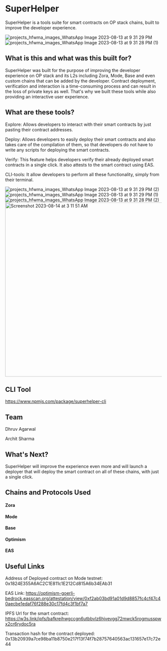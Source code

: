 # SuperHelper

SuperHelper is a tools suite for smart contracts on OP stack chains, built to improve the developer experience.

![projects_hfwma_images_WhatsApp Image 2023-08-13 at 9 31 29 PM](https://github.com/Dhruv-2003/SuperHelper/assets/90101251/e7c54f14-695c-4ef2-9689-aebba515c8a7)
![projects_hfwma_images_WhatsApp Image 2023-08-13 at 9 31 28 PM (1)](https://github.com/Dhruv-2003/SuperHelper/assets/90101251/3d7dd435-e831-429a-baa6-93e9cb23a7cf)

 ## What is this and what was this built for?

 SuperHelper was built for the purpose of improving the developer experience on OP stack and its L2s including Zora, Mode, Base and even custom chains that can be added by the developer.
 Contract deployment, verification and interaction is a time-consuming process and can result in the loss of private keys as well. That's why we built these tools while also providing an interactive user experience. 

 ## What are these tools?
 Explore: Allows developers to interact with their smart contracts by just pasting their contract addresses. 
 
 Deploy: Allows developers to easily deploy their smart contracts and also takes care of the compilation of them, so that developers do not have to write any scripts for deploying the smart contracts. 
 
 Verify: This feature helps developers verify their already deployed smart contracts in a single click. It also attests to the smart contract using EAS. 
 
 CLI-tools: It allow developers to perform all these functionality, simply from their terminal.

 ![projects_hfwma_images_WhatsApp Image 2023-08-13 at 9 31 29 PM (2)](https://github.com/Dhruv-2003/SuperHelper/assets/90101251/6ac0632a-8d42-4ede-9141-59f9d393071e)
![projects_hfwma_images_WhatsApp Image 2023-08-13 at 9 31 29 PM (1)](https://github.com/Dhruv-2003/SuperHelper/assets/90101251/3c6ee740-b148-4b4f-b917-2a10acfa5e06)
![projects_hfwma_images_WhatsApp Image 2023-08-13 at 9 31 28 PM (2)](https://github.com/Dhruv-2003/SuperHelper/assets/90101251/32dd62b8-3a23-4759-88f5-5e1fe8e0c883)
<img width="560" alt="Screenshot 2023-08-14 at 3 11 51 AM" src="https://github.com/Dhruv-2003/SuperHelper/assets/90101251/6b1e3611-7de0-423f-b534-ee1a796c5b04">

## CLI Tool

https://www.npmjs.com/package/superhelper-cli

## Team

Dhruv Agarwal

Archit Sharma

## What's Next?

SuperHelper will improve the experience even more and will launch a deployer that will deploy the smart contract on all of these chains, with just a single click.

## Chains and Protocols Used

#### Zora
#### Mode
#### Base
#### Optimism 
#### EAS

## Useful Links

Address of Deployed contract on Mode testnet: 0x1824E355A6AC2C1E811c1E212Cd815A6b34EAb31

EAS Link: https://optimism-goerli-bedrock.easscan.org/attestation/view/0xf2ab03bd91a01d9d8857fc4cf47c40aecbe1edaf76f288e30c17fd4c3f1bf7a7

IPFS Url for the smart contract: https://w3s.link/ipfs/bafkreihwgccgn6utbbvlz6hjvevgg72mwck5rogmusspwx2cr6rydoc5ra 

Transaction hash for the contract deployed: 0x13b20939a7ce98ba11b8750e217f13f74f7b28757640563ac131657e17c72e44
